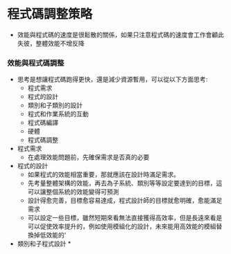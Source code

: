 # 程式碼調整策略
* 效能與程式碼的速度是很鬆散的關係，如果只注意程式碼的速度會工作會顧此失彼，整體效能不增反降
### 效能與程式碼調整
* 思考是想讓程式碼跑得更快，還是減少資源暫用，可以從以下方面思考:
	* 程式需求
	* 程式的設計
	* 類別和子類別的設計
	* 程式和作業系統的互動
	* 程式碼編譯
	* 硬體
	* 程式碼調整
* 程式需求
	* 在處理效能問題前，先確保需求是否真的必要
* 程式的設計
	* 如果程式的效能相當重要，那就應該在設計時滿足需求。
	* 先考量整體架構的效能，再去為子系統、類別等等設定要達到的目標，這可以讓整個系統的效能變得可預測
	* 設計得愈完善，目標愈容易達成，程式設計師的目標就愈明確，愈能滿足需求
	* 可以設定一些目標，雖然短期來看無法直接獲得高效率，但是長遠來看是可以促使效率提升的，例如使用模組化的設計，未來能用高效能的模組替換掉低效能的'
* 類別和子程式設計
	* 
<!--stackedit_data:
eyJoaXN0b3J5IjpbLTEwNTIxMjg1OTYsODQ1Mjg0ODUwLC0xOT
g2MzEzMzIxXX0=
-->